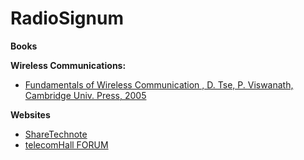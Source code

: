 # RadioSignum

**Books**

**Wireless Communications:**
* [Fundamentals of Wireless Communication , D. Tse, P. Viswanath, Cambridge Univ. Press, 2005](https://web.stanford.edu/~dntse/papers/book121004.pdf)


**Websites**

* [ShareTechnote](https://www.sharetechnote.com/)
* [telecomHall FORUM](https://www.telecomhall.net/)
